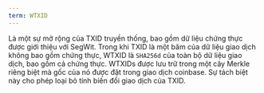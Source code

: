 ```yaml
---
term: WTXID
---
```


Là một sự mở rộng của TXID truyền thống, bao gồm dữ liệu chứng thực được giới thiệu với SegWit. Trong khi TXID là một băm của dữ liệu giao dịch không bao gồm chứng thực, WTXID là `SHA256d` của toàn bộ dữ liệu giao dịch, bao gồm cả chứng thực. WTXIDs được lưu trữ trong một cây Merkle riêng biệt mà gốc của nó được đặt trong giao dịch coinbase. Sự tách biệt này cho phép loại bỏ tính biến đổi giao dịch của TXID.